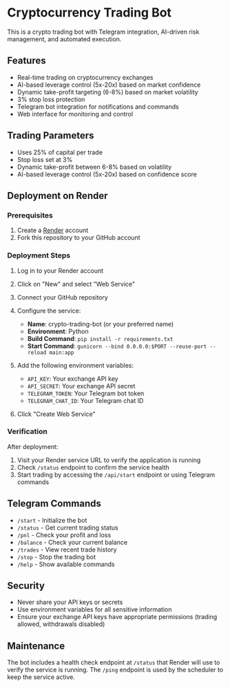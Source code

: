 # Cryptocurrency Trading Bot

This is a crypto trading bot with Telegram integration, AI-driven risk management, and automated execution.

## Features

- Real-time trading on cryptocurrency exchanges
- AI-based leverage control (5x-20x) based on market confidence
- Dynamic take-profit targeting (6-8%) based on market volatility
- 3% stop loss protection
- Telegram bot integration for notifications and commands
- Web interface for monitoring and control

## Trading Parameters

- Uses 25% of capital per trade
- Stop loss set at 3%
- Dynamic take-profit between 6-8% based on volatility
- AI-based leverage control (5x-20x) based on confidence score

## Deployment on Render

### Prerequisites

1. Create a [Render](https://render.com) account
2. Fork this repository to your GitHub account

### Deployment Steps

1. Log in to your Render account
2. Click on "New" and select "Web Service"
3. Connect your GitHub repository
4. Configure the service:
   - **Name**: crypto-trading-bot (or your preferred name)
   - **Environment**: Python
   - **Build Command**: `pip install -r requirements.txt`
   - **Start Command**: `gunicorn --bind 0.0.0.0:$PORT --reuse-port --reload main:app`

5. Add the following environment variables:
   - `API_KEY`: Your exchange API key
   - `API_SECRET`: Your exchange API secret
   - `TELEGRAM_TOKEN`: Your Telegram bot token
   - `TELEGRAM_CHAT_ID`: Your Telegram chat ID

6. Click "Create Web Service"

### Verification

After deployment:
1. Visit your Render service URL to verify the application is running
2. Check `/status` endpoint to confirm the service health
3. Start trading by accessing the `/api/start` endpoint or using Telegram commands

## Telegram Commands

- `/start` - Initialize the bot
- `/status` - Get current trading status
- `/pnl` - Check your profit and loss
- `/balance` - Check your current balance
- `/trades` - View recent trade history
- `/stop` - Stop the trading bot
- `/help` - Show available commands

## Security

- Never share your API keys or secrets
- Use environment variables for all sensitive information
- Ensure your exchange API keys have appropriate permissions (trading allowed, withdrawals disabled)

## Maintenance

The bot includes a health check endpoint at `/status` that Render will use to verify the service is running. The `/ping` endpoint is used by the scheduler to keep the service active.